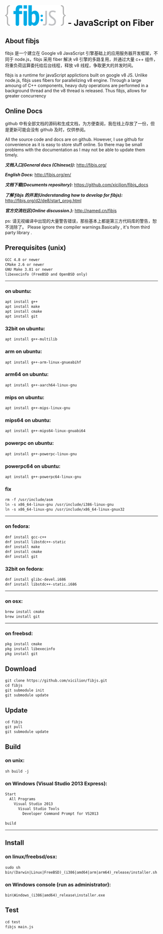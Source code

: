 # ![fibjs Logo](logo/fibjs-small.png?raw=true) - JavaScript on Fiber

## About fibjs

fibjs 是一个建立在 Google v8 JavaScript 引擎基础上的应用服务器开发框架，不同于 node.js，fibjs 采用 fiber 解决 v8 引擎的多路复用，并通过大量 c++ 组件，将重负荷运算委托给后台线程，释放 v8 线程，争取更大的并发时间。

fibjs is a runtime for javaScript applictions built on google v8 JS.  Unlike node.js, fibjs uses fibers for parallelizing v8  engine. Through a large amoung of C++ components, heavy duty operations are performed in a background thread and the v8 thread is released. Thus fibjs, allows for greater concurrency 
## Online Docs

github 中有全部文档的源码和生成文档，为方便查阅，我在线上存放了一份，但是更新可能会没有 github 及时，仅供参阅。

All the source code and docs are on github. However, I use github for convenience as it is easy to store stuff online. So there may be small problems with the documentation as I may not be able to update them timely.

***文档入口(General docs (Chinese)):*** http://fibjs.org/

***English Docs:*** http://fibjs.org/en/

***文档下载(Documents repository):*** https://github.com/xicilion/fibjs_docs

***了解 fibjs 的并发(Understanding how to develop for fibjs):*** http://fibjs.org/d2/de8/start_prog.html

***官方交流社区(Online discussion.):*** http://named.cn/fibjs

ps: 请无视编译中出现的大量警告错误，那些基本上都是第三方代码库的警告，恕不消除了。
Please ignore the compiler warnings.Basically , it's from third party library .

## Prerequisites (unix)

	GCC 4.8 or newer
	CMake 2.6 or newer
	GNU Make 3.81 or newer
	libexecinfo (FreeBSD and OpenBSD only)

----------------------------------
### on ubuntu:
	apt install g++
	apt install make
	apt install cmake
	apt install git

### 32bit on ubuntu:
	apt install g++-multilib

### arm on ubuntu:
	apt install g++-arm-linux-gnueabihf

### arm64 on ubuntu:
	apt install g++-aarch64-linux-gnu

### mips on ubuntu:
	apt install g++-mips-linux-gnu

### mips64 on ubuntu:
	apt install g++-mips64-linux-gnuabi64

### powerpc on ubuntu:
	apt install g++-powerpc-linux-gnu

### powerpc64 on ubuntu:
	apt install g++-powerpc64-linux-gnu

### fix
	rm -f /usr/include/asm
	ln -s x86_64-linux-gnu /usr/include/i386-linux-gnu
	ln -s x86_64-linux-gnu /usr/include/x86_64-linux-gnux32

----------------------------------
### on fedora:
	dnf install gcc-c++
	dnf install libstdc++-static
	dnf install make
	dnf install cmake
	dnf install git

### 32bit on fedora:
	dnf install glibc-devel.i686
	dnf install libstdc++-static.i686

----------------------------------
### on osx:
	brew install cmake
	brew install git

----------------------------------
### on freebsd:
	pkg install cmake
	pkg install libexecinfo
	pkg install git

## Download
	git clone https://github.com/xicilion/fibjs.git
	cd fibjs
	git submodule init
	git submodule update

## Update
	cd fibjs
	git pull
	git submodule update

## Build

### on unix:
	sh build -j

### on Windows (Visual Studio 2013 Express):
	Start
	  All Programs
	    Visual Studio 2013
	      Visual Studio Tools
	        Developer Command Prompt for VS2013
	        
	build

----------------------------------

## Install

### on linux/freebsd/osx:
	sudo sh bin/(Darwin|Linux|FreeBSD)_(i386|amd64|arm|arm64)_release/installer.sh

### on Windows console (run as administrator):
	bin\Windows_(i386|amd64)_release\installer.exe

## Test

	cd test
	fibjs main.js
